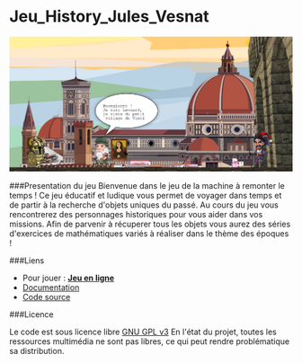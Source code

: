 # Jeu_History_Jules_Vesnat


[![Capture d'écran](https://raw.githubusercontent.com/vj703676/Jeu_History_Jules_Vesnat/master/assets/screenshot.png)](http://monjeuenligne "Capture d'écran")

###Presentation du jeu
Bienvenue dans le jeu de la machine à remonter le temps ! Ce jeu éducatif et ludique vous permet de voyager dans temps et de partir à la recherche d'objets uniques du passé.
Au cours du jeu vous rencontrerez des personnages historiques pour vous aider dans vos missions. Afin de parvenir à récuperer tous les objets vous aurez des séries d'exercices de mathématiques variés à réaliser dans le thème des époques !


###Liens

- Pour jouer : **[Jeu en ligne](https://vj703676.github.io/Jeu_History_Jules_Vesnat/)**
- [Documentation](http://madocumentation/)
- [Code source](https://github.com/vj703676/Jeu_History_Jules_Vesnat)

###Licence

Le code est sous licence libre  [GNU GPL v3](https://www.gnu.org/licenses/quick-guide-gplv3.fr.html)
En l'état du projet, toutes les ressources multimédia ne sont pas libres, ce qui peut rendre problématique sa distribution.
